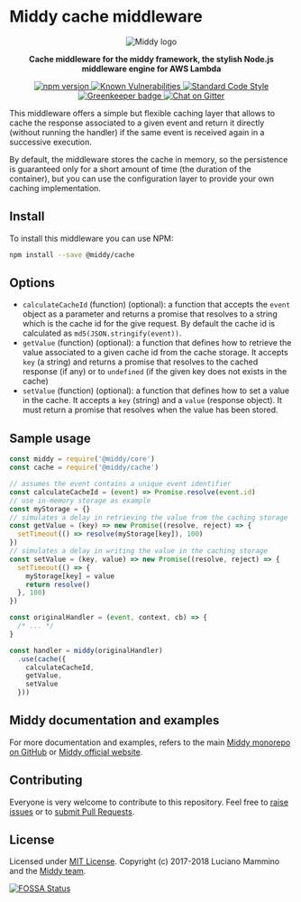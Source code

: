 # Middy cache middleware

<div align="center">
  <img alt="Middy logo" src="https://raw.githubusercontent.com/middyjs/middy/master/img/middy-logo.png"/>
</div>

<div align="center">
  <p><strong>Cache middleware for the middy framework, the stylish Node.js middleware engine for AWS Lambda</strong></p>
</div>

<div align="center">
<p>
  <a href="http://badge.fury.io/js/%40middy%2Fcache">
    <img src="https://badge.fury.io/js/%40middy%2Fcache.svg" alt="npm version" style="max-width:100%;">
  </a>
  <a href="https://snyk.io/test/github/middyjs/middy">
    <img src="https://snyk.io/test/github/middyjs/middy/badge.svg" alt="Known Vulnerabilities" data-canonical-src="https://snyk.io/test/github/middyjs/middy" style="max-width:100%;">
  </a>
  <a href="https://standardjs.com/">
    <img src="https://img.shields.io/badge/code_style-standard-brightgreen.svg" alt="Standard Code Style"  style="max-width:100%;">
  </a>
  <a href="https://greenkeeper.io/">
    <img src="https://badges.greenkeeper.io/middyjs/middy.svg" alt="Greenkeeper badge"  style="max-width:100%;">
  </a>
  <a href="https://gitter.im/middyjs/Lobby">
    <img src="https://badges.gitter.im/gitterHQ/gitter.svg" alt="Chat on Gitter"  style="max-width:100%;">
  </a>
</p>
</div>

This middleware offers a simple but flexible caching layer that allows to cache the response associated
to a given event and return it directly (without running the handler) if the same event is received again
in a successive execution.

By default, the middleware stores the cache in memory, so the persistence is guaranteed only for
a short amount of time (the duration of the container), but you can use the configuration
layer to provide your own caching implementation.


## Install

To install this middleware you can use NPM:

```bash
npm install --save @middy/cache
```


## Options

 - `calculateCacheId` (function) (optional): a function that accepts the `event` object as a parameter
   and returns a promise that resolves to a string which is the cache id for the
   give request. By default the cache id is calculated as `md5(JSON.stringify(event))`.
 - `getValue` (function) (optional): a function that defines how to retrieve the value associated to a given
   cache id from the cache storage. It accepts `key` (a string) and returns a promise
   that resolves to the cached response (if any) or to `undefined` (if the given key
   does not exists in the cache)
 - `setValue` (function) (optional): a function that defines how to set a value in the cache. It accepts
   a `key` (string) and a `value` (response object). It must return a promise that
   resolves when the value has been stored.


## Sample usage

```javascript
const middy = require('@middy/core')
const cache = require('@middy/cache')

// assumes the event contains a unique event identifier
const calculateCacheId = (event) => Promise.resolve(event.id)
// use in-memory storage as example
const myStorage = {}
// simulates a delay in retrieving the value from the caching storage
const getValue = (key) => new Promise((resolve, reject) => {
  setTimeout(() => resolve(myStorage[key]), 100)
})
// simulates a delay in writing the value in the caching storage
const setValue = (key, value) => new Promise((resolve, reject) => {
  setTimeout(() => {
    myStorage[key] = value
    return resolve()
  }, 100)
})

const originalHandler = (event, context, cb) => {
  /* ... */
}

const handler = middy(originalHandler)
  .use(cache({
    calculateCacheId,
    getValue,
    setValue
  }))
```


## Middy documentation and examples

For more documentation and examples, refers to the main [Middy monorepo on GitHub](https://github.com/middyjs/middy) or [Middy official website](https://middy.js.org).


## Contributing

Everyone is very welcome to contribute to this repository. Feel free to [raise issues](https://github.com/middyjs/middy/issues) or to [submit Pull Requests](https://github.com/middyjs/middy/pulls).


## License

Licensed under [MIT License](LICENSE). Copyright (c) 2017-2018 Luciano Mammino and the [Middy team](https://github.com/middyjs/middy/graphs/contributors).

<a href="https://app.fossa.io/projects/git%2Bgithub.com%2Fmiddyjs%2Fmiddy?ref=badge_large">
  <img src="https://app.fossa.io/api/projects/git%2Bgithub.com%2Fmiddyjs%2Fmiddy.svg?type=large" alt="FOSSA Status"  style="max-width:100%;">
</a>
